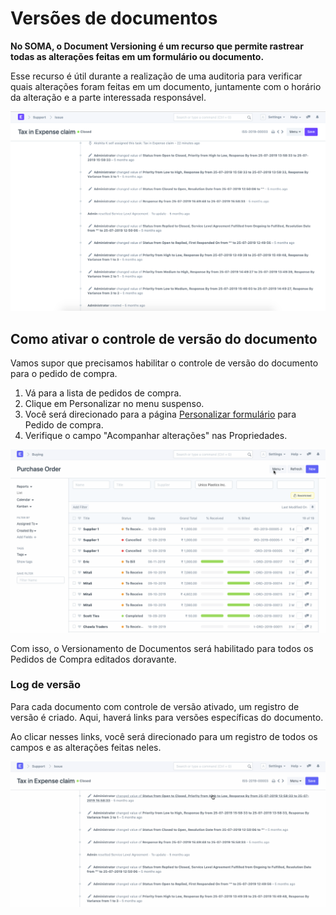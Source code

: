 # Versões de documentos


**No SOMA, o Document Versioning é um recurso que permite rastrear todas as alterações feitas em um formulário ou documento.**


Esse recurso é útil durante a realização de uma auditoria para verificar quais alterações foram feitas em um documento, juntamente com o horário da alteração e a parte interessada responsável.


![Document Versioning](/files/using-document-versioning-1.png)


## Como ativar o controle de versão do documento


Vamos supor que precisamos habilitar o controle de versão do documento para o pedido de compra.


1. Vá para a lista de pedidos de compra.
2. Clique em Personalizar no menu suspenso.
3. Você será direcionado para a página [Personalizar formulário](/docs/pt/customize-erpnext/customize-form) para Pedido de compra.
4. Verifique o campo "Acompanhar alterações" nas Propriedades.


![Document Versioning](/files/using-document-versioning-2.gif)


Com isso, o Versionamento de Documentos será habilitado para todos os Pedidos de Compra editados doravante.


### Log de versão


Para cada documento com controle de versão ativado, um registro de versão é criado. Aqui, haverá links para versões específicas do documento.


Ao clicar nesses links, você será direcionado para um registro de todos os campos e as alterações feitas neles.


![Document Versioning](/files/using-document-versioning-3.gif)


